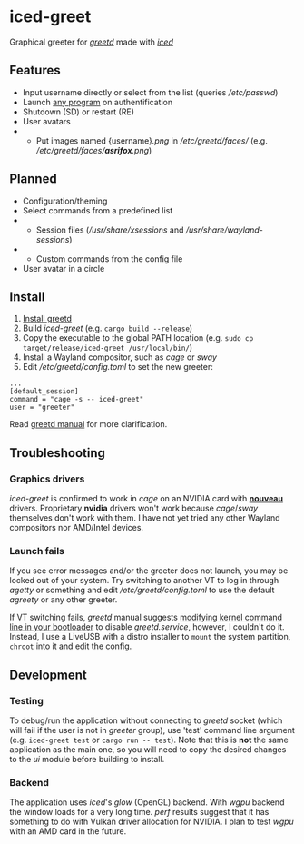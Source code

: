 # iced-greet
Graphical greeter for *[greetd](https://git.sr.ht/~kennylevinsen/greetd)* made with *[iced](https://github.com/iced-rs/iced)*

## Features
* Input username directly or select from the list (queries */etc/passwd*)
* Launch [any program](https://man.sr.ht/~kennylevinsen/greetd/#what-can-greetd-start) on authentification
* Shutdown (SD) or restart (RE)
* User avatars
* * Put images named {username}*.png* in */etc/greetd/faces/* (e.g. */etc/greetd/faces/***asrifox***.png*)

## Planned
* Configuration/theming
* Select commands from a predefined list
* * Session files (*/usr/share/xsessions* and */usr/share/wayland-sessions*)
* * Custom commands from the config file
* User avatar in a circle

## Install
1. [Install greetd](https://git.sr.ht/~kennylevinsen/greetd#installation)
2. Build *iced-greet* (e.g. `cargo build --release`)
3. Copy the executable to the global PATH location (e.g. `sudo cp target/release/iced-greet /usr/local/bin/`)
4. Install a Wayland compositor, such as *cage* or *sway*
5. Edit */etc/greetd/config.toml* to set the new greeter:
```
...
[default_session]
command = "cage -s -- iced-greet"
user = "greeter"
```
Read [greetd manual](https://man.sr.ht/~kennylevinsen/greetd/#setting-up-greetd) for more clarification.

## Troubleshooting

### Graphics drivers
*iced-greet* is confirmed to work in *cage* on an NVIDIA card with **[nouveau](https://wiki.archlinux.org/title/nouveau)** drivers. Proprietary **nvidia** drivers won't work because *cage*/*sway* themselves don't work with them. I have not yet tried any other Wayland compositors nor AMD/Intel devices.

### Launch fails
If you see error messages and/or the greeter does not launch, you may be locked out of your system. Try switching to another VT to log in through *agetty* or something and edit */etc/greetd/config.toml* to use the default *agreety* or any other greeter.

If VT switching fails, *greetd* manual suggests [modifying kernel command line in your bootloader](https://man.sr.ht/~kennylevinsen/greetd/#i-used-cage-as-my-greeter-messed-up-my-config-and-now-i-canx27t-log-in-or-switch-to-another-vt) to disable *greetd.service*, however, I couldn't do it. Instead, I use a LiveUSB with a distro installer to `mount` the system partition, `chroot` into it and edit the config.

## Development

### Testing
To debug/run the application without connecting to *greetd* socket (which will fail if the user is not in *greeter* group), use 'test' command line argument (e.g. `iced-greet test` or `cargo run -- test`). Note that this is **not** the same application as the main one, so you will need to copy the desired changes to the *ui* module before building to install.

### Backend
The application uses *iced*'s *glow* (OpenGL) backend. With *wgpu* backend the window loads for a very long time. *perf* results suggest that it has something to do with Vulkan driver allocation for NVIDIA. I plan to test *wgpu* with an AMD card in the future.
